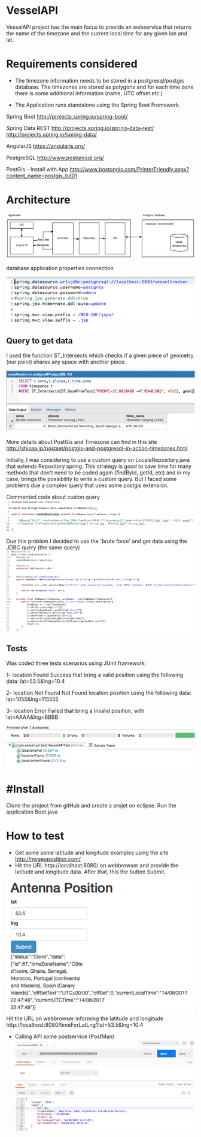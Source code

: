 # VesselAPI

VesselAPi project has the main focus to provide an webservice that returns the name of the timezone and the current local time for any given lon and lat.
# Requirements considered
- The timezone information needs to be stored in a postgresql/postgis
database. The timezones are stored as polygons and for each time zone
there is some additional information (name, UTC offset etc.)

- The Application runs standalone using the Spring Boot Framework

Spring Boot
http://projects.spring.io/spring-boot/

Spring Data REST 
http://projects.spring.io/spring-data-rest/
http://projects.spring.io/spring-data/

AngularJS
https://angularjs.org/

PostgreSQL
http://www.postgresql.org/

PostGis - Install with App http://www.bostongis.com/PrinterFriendly.aspx?content_name=postgis_tut01

# Architecture

![architeture](img/vessel.png) 


database application properties connection

![properties](img/properties.png) 


## Query to get data

I used the function ST_Intersects which checks if a given piece of geometry (our point) shares any space with another piece.

![get data](img/data.png) 

More details about PostGis and Timezone can find in this site
http://shisaa.jp/postset/postgis-and-postgresql-in-action-timezones.html

Initially, I was considering to use a custom query on LocaleRepository.java that extends Repository spring. This strategy is good to save time for many methods that don't need to be coded again (findById, getId, etc) and in my case, brings the possibility to write a custom query. But I faced some problems due a complex query that uses some postgis extension.

Commented code about custon query 
![repository](img/coderepository.png) 

Due this problem I decided to use the 'brute force' and get data using the JDBC query (the same query)
![controller](img/controller.png) 


## Tests

Was coded three tests scenarios using JUnit framework:

1- location Found
	Success that bring a valid position using the following data: lat=53.5&lng=10.4

2- location Not Found
	Not Found location position using the following data: lat=1055&lng=115555
	
3- location Error
	Failed that bring a Invalid position, with lat=AAAA&lng=BBBB

![tests](img/tests.png) 




# #Install
Clone the project from gitHub and create a projet on eclipse.
Run the application Boot.java

# How to test
- Get some some latitude and longitude examples using the site http://mygeoposition.com/
- Hit the URL http://localhost:8080/ on webbrowser and provide the latitude and longitude data. After that, this the button Submit.

![result](img/result1.png) 
Hit the URL on webbrowser informing the latitude and longitude
http://localhost:8080/timeForLatLng?lat=53.5&lng=10.4


- Calling API some postservice (PostMan)
![result](img/result2.png) 



